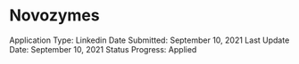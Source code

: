 # Novozymes

Application Type: Linkedin
Date Submitted: September 10, 2021
Last Update Date: September 10, 2021
Status Progress: Applied